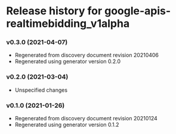 # Release history for google-apis-realtimebidding_v1alpha

### v0.3.0 (2021-04-07)

* Regenerated from discovery document revision 20210406
* Regenerated using generator version 0.2.0

### v0.2.0 (2021-03-04)

* Unspecified changes

### v0.1.0 (2021-01-26)

* Regenerated from discovery document revision 20210124
* Regenerated using generator version 0.1.2


